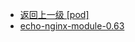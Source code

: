 - [返回上一级 [pod]](服务部署/Nginx/模板/nginx-1.24.0/Openresty/openresty-1.21.4.3-win64/pod/)
- [echo-nginx-module-0.63](服务部署/Nginx/模板/nginx-1.24.0/Openresty/openresty-1.21.4.3-win64/pod/echo-nginx-module-0.63/)
